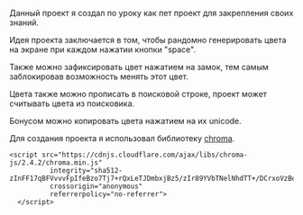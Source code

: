 Данный проект я создал по уроку как пет проект для закрепления своих знаний.

Идея проекта заключается в том, чтобы рандомно генерировать цвета на экране при каждом 
нажатии кнопки "space".

Также можно зафиксировать цвет нажатием на замок, тем самым заблокировав возможность менять
этот цвет.

Цвета также можно прописать в поисковой строке, проект может считывать цвета из поисковика.

Бонусом можно копировать цвета нажатием на их unicode.

Для создания проекта я использовал библиотеку [chroma](https://gka.github.io/chroma.js/).
```
<script src="https://cdnjs.cloudflare.com/ajax/libs/chroma-js/2.4.2/chroma.min.js"
          integrity="sha512-zInFF17qBFVvvvFpIfeBzo7Tj7+rQxLeTJDmbxjBz5/zIr89YVbTNelNhdTT+/DCrxoVzBeUPVFJsczKbB7sew=="
          crossorigin="anonymous"
          referrerpolicy="no-referrer">
  </script>
```